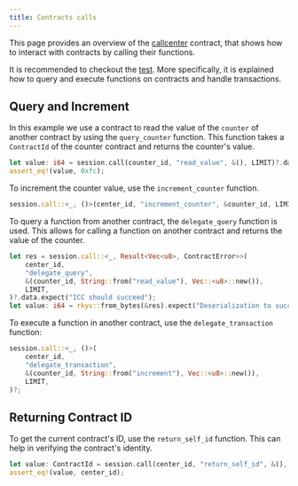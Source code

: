 ```yaml
---
title: Contracts calls
---
```


This page provides an overview of the <a href="https://github.com/dusk-network/piecrust/tree/main/contracts/callcenter" target="_blank">callcenter</a> contract, that shows how to interact with contracts by calling their functions.

It is recommended to checkout the <a href="https://github.com/dusk-network/piecrust/blob/main/piecrust/tests/callcenter.rs" target="_blank">test</a>.
More specifically, it is explained how to query and execute functions on contracts and handle transactions.


## Query and Increment

In this example we use a contract to read the value of the `counter` of another contract by using the `query_counter` function. This function takes a `ContractId` of the counter contract and returns the counter's value.

```rust
let value: i64 = session.call(counter_id, "read_value", &(), LIMIT)?.data;
assert_eq!(value, 0xfc);
```

To increment the counter value, use the `increment_counter` function. 

```rust
session.call::<_, ()>(center_id, "increment_counter", &counter_id, LIMIT)?;
```

To query a function from another contract, the `delegate_query` function is used. This allows for calling a function on another contract and returns the value of the counter.

```rust
let res = session.call::<_, Result<Vec<u8>, ContractError>>(
    center_id,
    "delegate_query",
    &(counter_id, String::from("read_value"), Vec::<u8>::new()),
    LIMIT,
)?.data.expect("ICC should succeed");
let value: i64 = rkyv::from_bytes(&res).expect("Deserialization to succeed");
```

To execute a function in another contract, use the `delegate_transaction` function:

```rust
session.call::<_, ()>(
    center_id,
    "delegate_transaction",
    &(counter_id, String::from("increment"), Vec::<u8>::new()),
    LIMIT,
)?;
```

## Returning Contract ID

To get the current contract's ID, use the `return_self_id` function. This can help in verifying the contract's identity.

```rust
let value: ContractId = session.call(center_id, "return_self_id", &(), LIMIT)?.data;
assert_eq!(value, center_id);
```

